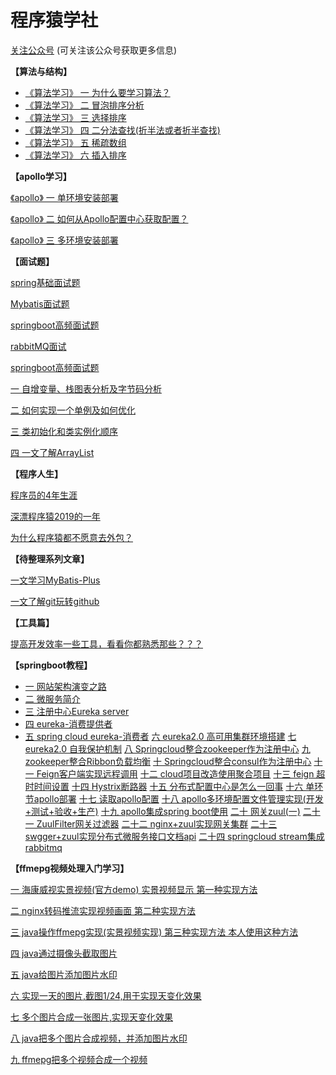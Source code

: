 # 程序猿学社

[关注公众号](https://mp.weixin.qq.com/mp/profile_ext?action=home&__biz=MzI1MjEyMjMzNA==#wechat_redirect)
(可关注该公众号获取更多信息)

**【算法与结构】**
- [《算法学习》 一 为什么要学习算法？](https://mp.weixin.qq.com/s/xV3O-Nb9M5wyKw12hme-7g)
- [《算法学习》 二 冒泡排序分析](https://mp.weixin.qq.com/s/n8io7b_m6BvwDFoywrzgrA)
- [《算法学习》 三 选择排序](https://mp.weixin.qq.com/s/HfC5NTtBhCq9wKf9rx5PpA)
- [《算法学习》 四 二分法查找(折半法或者折半查找)](https://mp.weixin.qq.com/s/PiNeuCEsqHdE9qK8YAP0YQ)
- [《算法学习》 五 稀疏数组](https://mp.weixin.qq.com/s/QWj6-wU66Z6Iej40rxXCcw)
- [《算法学习》 六 插入排序](https://mp.weixin.qq.com/s/m_cWL9rUz-gKLLytXb8Cbw)


**【apollo学习】**

[《apollo》 一 单环境安装部署](https://mp.weixin.qq.com/s/GPr8_sF96do-_5-t2KDhWw)

[《apollo》 二 如何从Apollo配置中心获取配置？](https://mp.weixin.qq.com/s/2okbI16Hm36dVV7ob04Lrw)

[《apollo》 三 多环境安装部署](https://mp.weixin.qq.com/s/GPr8_sF96do-_5-t2KDhWw)


**【面试题】**

[spring基础面试题](https://mp.weixin.qq.com/s/TaA7jW5AfDSKsTVZ6XVo9A)

[ Mybatis面试题](https://mp.weixin.qq.com/s/awAw22kH6cIOY3IX035d4A)

[springboot高频面试题](https://mp.weixin.qq.com/s/8zyEZPTz-pSamh21LLVyiQ)

[rabbitMQ面试](https://blog.csdn.net/qq_16855077/article/details/103778961)

[springboot高频面试题](https://mp.weixin.qq.com/s/8zyEZPTz-pSamh21LLVyiQ)


[一 自增变量、栈图表分析及字节码分析](https://mp.weixin.qq.com/s/z4tXxorLqt2tSnUpt4qeDg)

[二 如何实现一个单例及如何优化](https://mp.weixin.qq.com/s/ABsGQqNrdSgTajqlcBXIvQ)

[三 类初始化和类实例化顺序](https://mp.weixin.qq.com/s/LdkSc3wg5J1YuF5-2qRL4g)

[四 一文了解ArrayList](https://mp.weixin.qq.com/s/6MMyQyB2wUPYbQ8-w2e1aw)


**【程序人生】**

[程序员的4年生涯](https://mp.weixin.qq.com/s/iBjDj221miYgmnSmZvp8eQ)

[深漂程序猿2019的一年](https://mp.weixin.qq.com/s/uCcMjC1O0H1dUHZ-y8oyjg)

[为什么程序猿都不愿意去外包？](https://mp.weixin.qq.com/s/fc86hLuduLO4v8ONqLaZcg)

**【待整理系列文章】**

[一文学习MyBatis-Plus](https://mp.weixin.qq.com/s/FLU8jxZUjlsCjbipvDcnEA)

[一文了解git玩转github](https://mp.weixin.qq.com/s/Nj5QoLp-CcGt4UEJDZMUfA)

**【工具篇】**

[提高开发效率一些工具，看看你都熟悉那些？？？](https://mp.weixin.qq.com/s/dVIOihWaF4rtuAkJGdnCiQ)


**【springboot教程】**
- [一 网站架构演变之路](https://blog.csdn.net/qq_16855077/article/details/93618390)
- [二 微服务简介](https://blog.csdn.net/qq_16855077/article/details/90605665)
- [三 注册中心Eureka server](https://blog.csdn.net/qq_16855077/article/details/90752257)
- [四 eureka-消费提供者](https://blog.csdn.net/qq_16855077/article/details/90770291)
- [五 spring cloud eureka-消费者](https://blog.csdn.net/qq_16855077/article/details/95460975)
[六 eureka2.0 高可用集群环境搭建](https://blog.csdn.net/qq_16855077/article/details/95940638)
[七 eureka2.0 自我保护机制](https://blog.csdn.net/qq_16855077/article/details/96115348)
[八 Springcloud整合zookeeper作为注册中心](https://blog.csdn.net/qq_16855077/article/details/96840346)
[九 zookeeper整合Ribbon负载均衡](https://blog.csdn.net/qq_16855077/article/details/96872207)
[十 Springcloud整合consul作为注册中心](https://blog.csdn.net/qq_16855077/article/details/96966019)
[十一 Feign客户端实现远程调用](https://blog.csdn.net/qq_16855077/article/details/96995189)
[十二 cloud项目改造使用聚合项目](https://blog.csdn.net/qq_16855077/article/details/97249508)
[十三 feign 超时时间设置](https://blog.csdn.net/qq_16855077/article/details/99288704)
[十四 Hystrix断路器](https://blog.csdn.net/qq_16855077/article/details/99857355)
[十五 分布式配置中心是怎么一回事](https://blog.csdn.net/qq_16855077/article/details/101065043)
[十六 单环节apollo部署](https://blog.csdn.net/qq_16855077/article/details/103183899)
[十七 读取apollo配置](https://blog.csdn.net/qq_16855077/article/details/103197221)
[十八 apollo多环境配置文件管理实现(开发+测试+验收+生产)](https://blog.csdn.net/qq_16855077/article/details/103270658)
[十九 apollo集成spring boot使用](https://blog.csdn.net/qq_16855077/article/details/103260251)
[二十 网关zuul(一)](https://blog.csdn.net/qq_16855077/article/details/102960033)
[二十一 ZuulFilter网关过滤器](https://blog.csdn.net/qq_16855077/article/details/102977930)
[二十二 nginx+zuul实现网关集群](https://blog.csdn.net/qq_16855077/article/details/103087565)
[二十三 swgger+zuul实现分布式微服务接口文档api](https://blog.csdn.net/qq_16855077/article/details/103147183)
[二十四 springcloud stream集成 rabbitmq](https://blog.csdn.net/qq_16855077/article/details/103370281)





**【ffmepg视频处理入门学习】**

[一 海康威视实景视频(官方demo) 实景视频显示 第一种实现方法](https://blog.csdn.net/qq_16855077/article/details/89374261)

[二 nginx转码推流实现视频画面  第二种实现方法](https://blog.csdn.net/qq_16855077/article/details/89839708)

[三 java操作ffmepg实现(实景视频实现) 第三种实现方法 本人使用这种方法](https://blog.csdn.net/qq_16855077/article/details/90208256)

[四 java通过摄像头截取图片](https://blog.csdn.net/qq_16855077/article/details/90207118)

[五 java给图片添加图片水印](https://blog.csdn.net/qq_16855077/article/details/90238575)

[六 实现一天的图片,截图1/24,用于实现天变化效果](https://blog.csdn.net/qq_16855077/article/details/90378173)

[七 多个图片合成一张图片,实现天变化效果](https://blog.csdn.net/qq_16855077/article/details/90408532)

[八 java把多个图片合成视频，并添加图片水印](https://blog.csdn.net/qq_16855077/article/details/90239644)

[九 ffmepg把多个视频合成一个视频](https://blog.csdn.net/qq_16855077/article/details/90265073)




